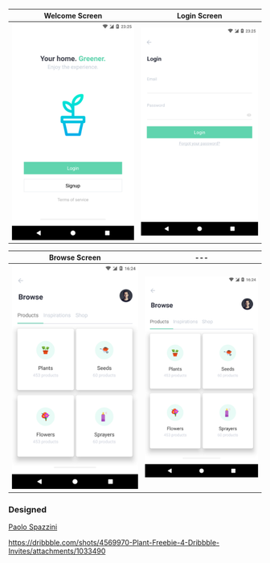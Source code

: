 
Welcome Screen            |  Login Screen
:-------------------------:|:-------------------------:
![](./resource/images/welcome.png) |  ![](./resource/images/login.png)

Browse Screen            |  ---
:-------------------------:|:-------------------------:
![](./resource/images/browse.png) |  ![](./resource/images/browse.png)
### Designed

[Paolo Spazzini](https://dribbble.com/paolospazzini)

https://dribbble.com/shots/4569970-Plant-Freebie-4-Dribbble-Invites/attachments/1033490